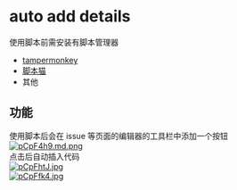 # auto add details

使用脚本前需安装有脚本管理器  
- [tampermonkey](https://www.tampermonkey.net/index.php) 
- [脚本猫](https://scriptcat.org/)
- 其他

## 功能
使用脚本后会在 issue 等页面的编辑器的工具栏中添加一个按钮  
[![pCpF4h9.md.png](https://s1.ax1x.com/2023/06/02/pCpF4h9.md.png)](https://imgse.com/i/pCpF4h9)  
点击后自动插入代码  
[![pCpFhtJ.jpg](https://s1.ax1x.com/2023/06/02/pCpFhtJ.jpg)](https://imgse.com/i/pCpFhtJ)  
[![pCpFfk4.jpg](https://s1.ax1x.com/2023/06/02/pCpFfk4.jpg)](https://imgse.com/i/pCpFfk4)  